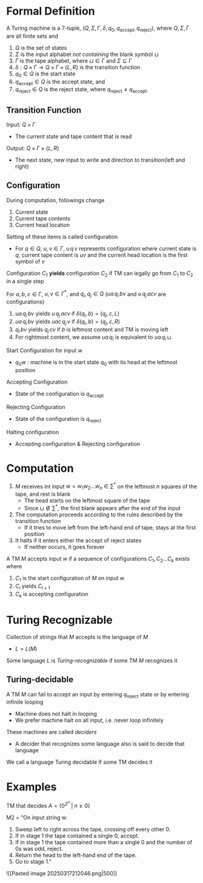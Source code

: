# Formal Definition
A Turing machine is a 7-tuple, $(Q, \Sigma, \Gamma, \delta, q_0, q_{\text{accept}}, q_{\text{reject}})$, where $Q, \Sigma, \Gamma$ are all finite sets and
1. $Q$ is the set of states
2. $\Sigma$ is the input alphabet *not containing* the blank symbol $\sqcup$
3. $\Gamma$ is the tape alphabet, where $\sqcup \in \Gamma$ and $\Sigma \subseteq \Gamma$
4. $\delta: Q \times \Gamma \longrightarrow Q \times \Gamma \times \{L, R\}$ is the transition function
5. $q_0 \in Q$ is the start state
6. $q_{\text{accept}} \in Q$ is the accept state, and  
7. $q_{\text{reject}} \in Q$ is the reject state, where $q_{\text{reject}} \neq q_{\text{accept}}$.

## Transition Function
Input: $Q\times\Gamma$ 
- The current state and tape content that is read

Output: $Q\times\Gamma \times \{ L,R \}$
- The next state, new input to write and direction to transition(left and right)

## Configuration
During computation, followings change
1. Current state
2. Current tape contents
3. Current head location

Setting of these items is called configuration
- For $q\in Q$, $u,v\in\Gamma$, $u\,q\,v$ represents configuration where current state is $q$, current tape content is $uv$ and the current head location is the first symbol of $v$

Configuration $C_{1}$ **yields** configuration $C_{2}$ if TM can legally go from $C_{1}$ to $C_{2}$ in a single step

For $a,b,c\in\Gamma$, $u,v\in\Gamma^{*}$, and $q_{i}, q_{j}\in Q$ ($ua\,q_{i}\, bv$ and $u\,q_{j}\, acv$ are configurations)
1. $ua\,q_{i}\, bv$ yields $u\,q_{j}\,acv$ if $\delta(q_{i}, b)=(q_{j}, c, L)$
2. $ua\,q_{i}\, bv$ yields $uac\,q_{j}\,v$ if $\delta(q_{i}, b)=(q_{j}, c, R)$
3. $q_{i}\,bv$ yields $q_j\,cv$ if $b$ is leftmost content and TM is moving left
4. For rightmost content, we assume $ua\,q_{i}$ is equivalent to $ua\,q_{i}\,\sqcup$

Start Configuration for input $w$
- $q_{0}w$ : machine is in the start state $q_{0}$ with its head at the leftmost position

Accepting Configuration
- State of the configuration is $q_{\text{accept}}$

Rejecting Configuration
- State of the configuration is $q_{\text{reject}}$

Halting configuration
- Accepting configuration & Rejecting configuration

# Computation
1. $M$ receives int input $w=w_{1}w_{2}\dots w_{n}\in \sum^{*}$ on the leftmost $n$ squares of the tape, and rest is blank
	- The head starts on the leftmost square of the tape
	- Since $\sqcup\not\in \sum^{*}$, the first blank appears after the end of the input
2. The computation proceeds according to the rules described by the transition function
	- If it tries to move left from the left-hand end of tape, stays at the first position
3. It halts if it enters either the accept of reject states
	- If neither occurs, it goes forever

A TM $M$ accepts input $w$ if a sequence of configurations $C_{1}, C_{2}\dots C_{k}$ exists where
1. $C_{1}$ is the start configuration of $M$ on input $w$
2. $C_{i}$ yields $C_{i+1}$
3. $C_{k}$ is accepting configuration


# Turing Recognizable
Collection of strings that $M$ accepts is the language of $M$
- $L=L(M)$

Some language $L$ is *Turing-recognizable* if some TM $M$ recognizes it

## Turing-decidable
A TM $M$ can fail to accept an input by entering $q_{\text{reject}}$ state or by entering infinite looping
- Machine does not halt in looping
- We prefer machine halt on all input, i.e. never loop infinitely

These machines are called *deciders*
- A decider that recognizes some language also is said to decide that language

We call a language Turing decidable if some TM decides it


# Examples
TM that decides $A=\{ 0^{2^{n}}\text{ | }n\geq0 \}$

M2 = “On input string w: 
1. Sweep left to right across the tape, crossing off every other 0. 
2. If in stage 1 the tape contained a single 0, accept. 
3. If in stage 1 the tape contained more than a single 0 and the number of 0s was odd, reject. 
4. Return the head to the left-hand end of the tape. 
5. Go to stage 1.”

![[Pasted image 20250317212046.png|500]]

